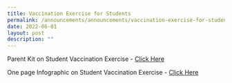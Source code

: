 ```yaml
---
title: Vaccination Exercise for Students
permalink: /announcements/announcements/vaccination-exercise-for-students
date: 2022-06-01
layout: post
description: ""
---
```

Parent Kit on Student Vaccination Exercise - [Click Here](http://bukittimahpri-moe-edu-sg-admin.cwp.sg/qql/slot/u750/Information%20&%20Download/2021/Vacination/Resource%202%20Parent%20Kit%20on%20Student%20Vaccination%20Exercise.pdf)

One page Infographic on Student Vaccination Exercise - [Click Here](http://bukittimahpri-moe-edu-sg-admin.cwp.sg/qql/slot/u750/Information%20&%20Download/2021/Vacination/Resource%203%20One%20page%20Infographic%20on%20Student%20Vaccination%20Exercise.pdf)